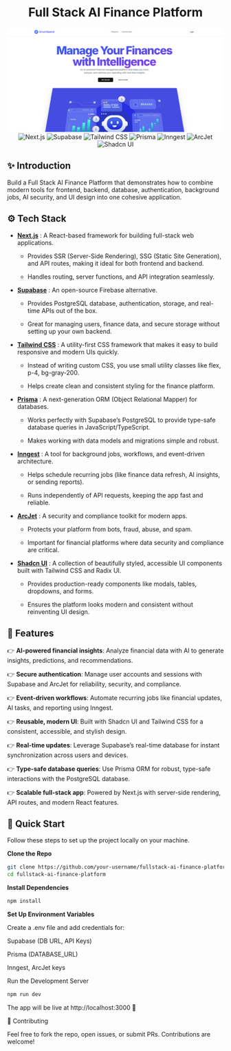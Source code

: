 <div align="center">
  <br />
    <h1 align="center">Full Stack AI Finance Platform</h1>
<img width="1470" alt="Screenshot 2024-12-10 at 9 45 45 AM" src="./public/Screenshot (133).png">
<br />

  <div>
   <img alt='Next.js'src="https://img.shields.io/badge/Next.js-black?style=for-the-badge&logo=nextdotjs&logoColor=white">
<img alt='Supabase' src="https://img.shields.io/badge/Supabase-3ECF8E?style=for-the-badge&logo=supabase&logoColor=white">
<img alt='Tailwind CSS' src='https://img.shields.io/badge/Tailwind_CSS-38B2AC?style=for-the-badge&logo=tailwind-css&logoColor=white'>
<img alt='Prisma' src='https://img.shields.io/badge/Prisma-blue?style=for-the-badge&logo=prisma&logoColor=white'>
<img alt='Inngest' src='https://img.shields.io/badge/Inngest-beige?style=for-the-badge&logo=inngest&logoColor=white'>
<img alt='ArcJet' src='https://img.shields.io/badge/ArcJet-yellow?style=for-the-badge&logo=arcjet&logoColor=white'>
<img alt='Shadcn UI' src='https://img.shields.io/badge/shadcn/ui-pink?style=for-the-badge&logo=shadcnui&logoColor=white'>
  </div>




</div>



## <a name="introduction">✨ Introduction</a>

Build a Full Stack AI Finance Platform that demonstrates how to combine modern tools for frontend, backend, database, authentication, background jobs, AI security, and UI design into one cohesive application.

## <a name="tech-stack">⚙️ Tech Stack</a>

- **[Next.js](https://nextjs.org/)** : A React-based framework for building full-stack web applications.

  -  Provides SSR (Server-Side Rendering), SSG (Static Site Generation), and API routes, making it ideal for both frontend and backend.

  -  Handles routing, server functions, and API integration seamlessly.

- **[Supabase]()** : An open-source Firebase alternative.

  - Provides PostgreSQL database, authentication, storage, and real-time APIs out of the box.

  - Great for managing users, finance data, and secure storage without setting up your own backend.



- **[Tailwind CSS]()** : A utility-first CSS framework that makes it easy to build responsive and modern UIs quickly.

  - Instead of writing custom CSS, you use small utility classes like flex, p-4, bg-gray-200.

  - Helps create clean and consistent styling for the finance platform.

- **[Prisma]()** : A next-generation ORM (Object Relational Mapper) for databases.

  - Works perfectly with Supabase’s PostgreSQL to provide type-safe database queries in JavaScript/TypeScript.

  - Makes working with data models and migrations simple and robust.

-  **[Inngest]()** : A tool for background jobs, workflows, and event-driven architecture.

   - Helps schedule recurring jobs (like finance data refresh, AI insights, or sending reports).

   - Runs independently of API requests, keeping the app fast and reliable.

- **[ArcJet]()** : A security and compliance toolkit for modern apps.

  - Protects your platform from bots, fraud, abuse, and spam.

  - Important for financial platforms where data security and compliance are critical.


- **[Shadcn UI]()** : A collection of beautifully styled, accessible UI components built with Tailwind CSS and Radix UI.

  - Provides production-ready components like modals, tables, dropdowns, and forms.

  - Ensures the platform looks modern and consistent without reinventing UI design.



## <a name="features">🔋 Features</a>

👉 **AI-powered financial insights**: Analyze financial data with AI to generate insights, predictions, and recommendations.  

👉 **Secure authentication**: Manage user accounts and sessions with Supabase and ArcJet for reliability, security, and compliance.  

👉 **Event-driven workflows**: Automate recurring jobs like financial updates, AI tasks, and reporting using Inngest.  

👉 **Reusable, modern UI**: Built with Shadcn UI and Tailwind CSS for a consistent, accessible, and stylish design.  

👉 **Real-time updates**: Leverage Supabase’s real-time database for instant synchronization across users and devices.  

👉 **Type-safe database queries**: Use Prisma ORM for robust, type-safe interactions with the PostgreSQL database.  

👉 **Scalable full-stack app**: Powered by Next.js with server-side rendering, API routes, and modern React features.  

## <a name="quick-start">🤸 Quick Start</a>

Follow these steps to set up the project locally on your machine.

**Clone the Repo**
```bash
git clone https://github.com/your-username/fullstack-ai-finance-platform.git
cd fullstack-ai-finance-platform
```

**Install Dependencies**
```bash
npm install
```
**Set Up Environment Variables**

Create a .env file and add credentials for:

Supabase (DB URL, API Keys)

Prisma (DATABASE_URL)

Inngest, ArcJet keys

Run the Development Server
```bash
npm run dev
```

The app will be live at http://localhost:3000
 🚀

📌 Contributing

Feel free to fork the repo, open issues, or submit PRs. Contributions are welcome!


